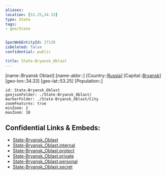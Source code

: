 ```yaml
---
aliases: 
location: [53.25,34.33]
type: State
tags:
- geo/State


SpocWebEntityId: 37120
isDeleted: false
confidential: public

title: State-Bryansk_Oblast
---
```

[name::Bryansk Oblast]
[name-abbr::]
[Country::[Russia](geo/Continent/Europe/Russia.md)]
[Capital::[Bryansk](geo/Continent/Europe/Russia/City/Bryansk.md)]
[geo-lon::34.33]
[geo-lat::53.25]
[Population::]



```leaflet
id: State-Bryansk_Oblast
geojsonFolder: ./State-Bryansk_Oblast/
markerFolder: ./State-Bryansk_Oblast/City
zoomFeatures: true 
minZoom: 2 
maxZoom: 18
```


## Confidential Links & Embeds: 
- [State-Bryansk_Oblast](../../../../../../_public/geo/Continent/Europe/Russia/State/State-Bryansk_Oblast.md) 
- [State-Bryansk_Oblast.internal](../../../../../../_internal/geo/Continent/Europe/Russia/State/State-Bryansk_Oblast.internal.md) 
- [State-Bryansk_Oblast.protect](../../../../../../_protect/geo/Continent/Europe/Russia/State/State-Bryansk_Oblast.protect.md) 
- [State-Bryansk_Oblast.private](../../../../../../_private/geo/Continent/Europe/Russia/State/State-Bryansk_Oblast.private.md) 
- [State-Bryansk_Oblast.personal](../../../../../../_personal/geo/Continent/Europe/Russia/State/State-Bryansk_Oblast.personal.md) 
- [State-Bryansk_Oblast.secret](../../../../../../_secret/geo/Continent/Europe/Russia/State/State-Bryansk_Oblast.secret.md) 
